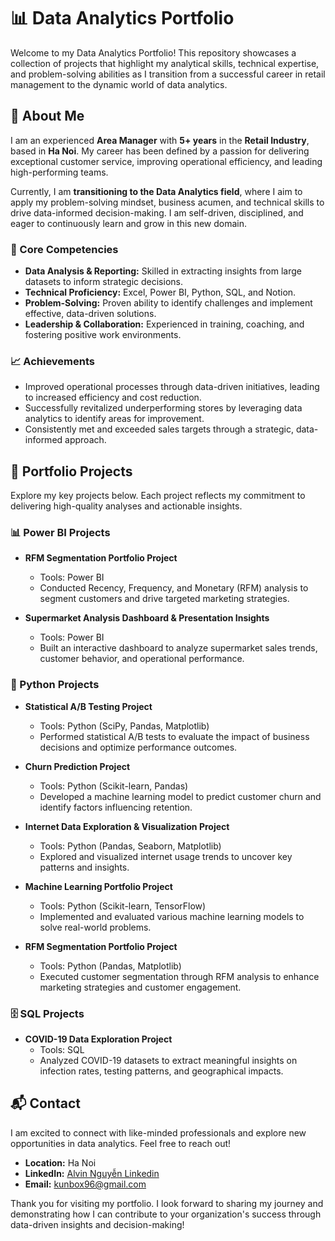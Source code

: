 # 📊 Data Analytics Portfolio

Welcome to my Data Analytics Portfolio! This repository showcases a collection of projects that highlight my analytical skills, technical expertise, and problem-solving abilities as I transition from a successful career in retail management to the dynamic world of data analytics.

## 📌 About Me

I am an experienced **Area Manager** with **5+ years** in the **Retail Industry**, based in **Ha Noi**. My career has been defined by a passion for delivering exceptional customer service, improving operational efficiency, and leading high-performing teams.

Currently, I am **transitioning to the Data Analytics field**, where I aim to apply my problem-solving mindset, business acumen, and technical skills to drive data-informed decision-making. I am self-driven, disciplined, and eager to continuously learn and grow in this new domain.

### 💼 Core Competencies

- **Data Analysis & Reporting:** Skilled in extracting insights from large datasets to inform strategic decisions.
- **Technical Proficiency:** Excel, Power BI, Python, SQL, and Notion.
- **Problem-Solving:** Proven ability to identify challenges and implement effective, data-driven solutions.
- **Leadership & Collaboration:** Experienced in training, coaching, and fostering positive work environments.

### 📈 Achievements

- Improved operational processes through data-driven initiatives, leading to increased efficiency and cost reduction.
- Successfully revitalized underperforming stores by leveraging data analytics to identify areas for improvement.
- Consistently met and exceeded sales targets through a strategic, data-informed approach.

## 📂 Portfolio Projects

Explore my key projects below. Each project reflects my commitment to delivering high-quality analyses and actionable insights.

### 📊 Power BI Projects

- **RFM Segmentation Portfolio Project**
  - Tools: Power BI
  - Conducted Recency, Frequency, and Monetary (RFM) analysis to segment customers and drive targeted marketing strategies.

- **Supermarket Analysis Dashboard & Presentation Insights**
  - Tools: Power BI
  - Built an interactive dashboard to analyze supermarket sales trends, customer behavior, and operational performance.

### 🐍 Python Projects

- **Statistical A/B Testing Project**
  - Tools: Python (SciPy, Pandas, Matplotlib)
  - Performed statistical A/B tests to evaluate the impact of business decisions and optimize performance outcomes.

- **Churn Prediction Project**
  - Tools: Python (Scikit-learn, Pandas)
  - Developed a machine learning model to predict customer churn and identify factors influencing retention.

- **Internet Data Exploration & Visualization Project**
  - Tools: Python (Pandas, Seaborn, Matplotlib)
  - Explored and visualized internet usage trends to uncover key patterns and insights.

- **Machine Learning Portfolio Project**
  - Tools: Python (Scikit-learn, TensorFlow)
  - Implemented and evaluated various machine learning models to solve real-world problems.

- **RFM Segmentation Portfolio Project**
  - Tools: Python (Pandas, Matplotlib)
  - Executed customer segmentation through RFM analysis to enhance marketing strategies and customer engagement.

### 🗄️ SQL Projects

- **COVID-19 Data Exploration Project**
  - Tools: SQL
  - Analyzed COVID-19 datasets to extract meaningful insights on infection rates, testing patterns, and geographical impacts.

## 📬 Contact

I am excited to connect with like-minded professionals and explore new opportunities in data analytics. Feel free to reach out!

- **Location:** Ha Noi
- **LinkedIn:** [Alvin Nguyễn Linkedin](https://www.linkedin.com/in/datnguyen9605/)
- **Email:** kunbox96@gmail.com

Thank you for visiting my portfolio. I look forward to sharing my journey and demonstrating how I can contribute to your organization's success through data-driven insights and decision-making!

